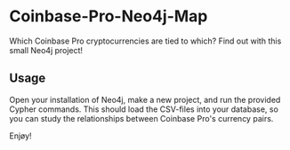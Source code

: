 # Coinbase-Pro-Neo4j-Map
Which Coinbase Pro cryptocurrencies are tied to which? Find out with this small Neo4j project!

## Usage
Open your installation of Neo4j, make a new project, and run the provided Cypher commands. This should load the CSV-files into your database, so you can study the relationships between Coinbase Pro's currency pairs.

Enjøy!
